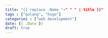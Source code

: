 ```yaml
---
title: "{{ replace .Name "-" " " | title }}"
tags : ["golang", "hugo"]
categories : ["web development"]
date: {{ .Date }}
draft: true
---
```


